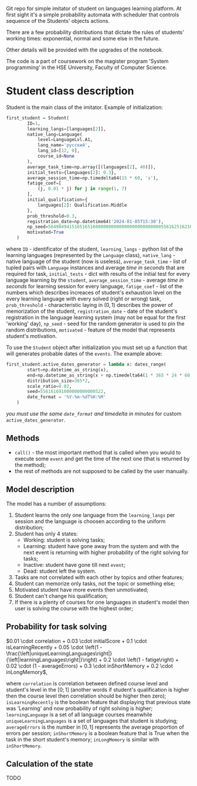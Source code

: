 Git repo for simple imitator of student on languages learning platform. At first sight it's a simple probability automata with scheduler that controls sequence of the Students' objects actions.

There are a few probability distributions that dictate the rules of students' working times: exponential, normal and some else in the future.

Other details will be provided with the upgrades of the notebook.

The code is a part of coursework on the magister program 'System programming' in the HSE University, Faculty of Computer Science.


# Student class description
Student is the main class of the imitator. Example of initialization:
```python
first_student = Student(
        ID=1, 
        learning_langs=[languages[2]], 
        native_lang=Language(
            level=LanguageLvl.A1, 
            lang_name='русский', 
            lang_id=[12, 0], 
            course_id=None
        ),
        average_task_time=np.array([(languages[2], 40)]),
        initial_tests={languages[2]: 0.3},
        average_session_time=np.timedelta64(15 * 60, 's'),
        fatige_coef=[
            (j, 0.01 * j) for j in range(1, 7)
        ],
        initial_qualification={
            languages[2]: Qualification.Middle
        },
        prob_threshold=0.3,
        registration_date=np.datetime64('2024-01-05T15:30'),
        np_seed=5649849415165165160000000000000000000000000556162516216251915165,
        motivated=True
    )
```
where `ID` - identificator of the student, `learning_langs` - python list of the learning languages (represented by the `Language` class), `native_lang` - native language of the student (now is useless), `average_task_time` - list of tupled pairs with `Language` instances and average *time in seconds* that are required for task, `initial_tests` - dict with results of the initial test for every language learning by the `student`, `average_session_time` - average *time in seconds* for learning session for every language, `fatige_coef` - list of the numbers which describes increaces of student's exhaustion level on the every learning language with every solved (right or wrong) task, `prob_threshold` - characteristic laying in $(0, 1)$ describes the power of memorization of the student, `registration_date` - date of the student's registration in the language learning system (may not be equal for the first 'working' day), `np_seed` - seed for the random generator is used to pin the random distributions, `motivated` - feature of the model that represents student's motivation.

To use the `Student` object after initialization you must set up a function that will generates probable dates of the `events`. The example above:
```python
first_student.active_dates_generator = lambda x: dates_range(
        start=np.datetime_as_string(x), 
        end=np.datetime_as_string(x + np.timedelta64(1 * 365 * 24 * 60, 'm')),
        distribution_size=365*2,
        scale_ratio=0.02,
        seed=556161691000000000000522,
        date_format = '%Y-%m-%dT%H:%M'
    )
```
*you must use the same `date_format` and timedelta in minutes* for custom `active_dates_generator`.

## Methods
- `call()` - the most important method that is called when you would to execute some `event` and get the time of the next one (that is returned by the method);
- the rest of methods are not supposed to be called by the user manually.

## Model description
The model has a number of assumptions:
1. Student learns the only one language from the `learning_langs` per session and the language is choosen according to the uniform distribution;
1. Student has only 4 states:
    - Working: student is solving tasks;
    - Learning: student have gone away from the system and with the next event is returning with higher probability of the right solving for tasks;
    - Inactive: student have gone till next `event`;
    - Dead: student left the system.
1. Tasks are not correlated with each other by topics and other features;
1. Student can memorize only tasks, not the topic or something else;
1. Motivated student have more events then unmotivated;
1. Student can't change his qualification;
1. If there is a plenty of courses for one languages in student's model then user is solving the course with the highest order;


## Probability for task solving
$0.01 \cdot correlation + 0.03 \cdot initialScore + 0.1 \cdot isLearningRecently + 0.05 \cdot \left(1 - \frac{\left|uniqueLearningLanguages\right|}{\left|learningLanguages\right|}\right)  + 0.2 \cdot \left(1 - fatige\right) + 0.02 \cdot (1 - averageErrors) + 0.3 \cdot inShortMemory + 0.2 \cdot inLongMemory$,

where `correlation` is correlation between defined course level and student's level in the $[0;1]$ (another words if student's qualification is higher then the course level then correlation should be higher then zero); `isLearningRecently` is the boolean feature that displaying that previous state was 'Learning' and now probability of right solving is higher; `learningLanguage` is a set of all language courses meanwhile `uniqueLearningLanguages` is a set of languages that student is studying; `averageErrors` is the number in $[0,1]$ represents the average proportion of errors per session; `inShortMemory` is a boolean feature that is True when the task in the short student's memory; `inLongMemory` is similar with `inShortMemory`.

## Calculation of the state
TODO